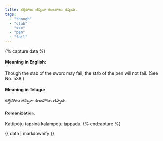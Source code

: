 ```yaml
---
title: కత్తిపోటు తప్పినా కలంపోటు తప్పదు.
tags:
  - "though"
  - "stab"
  - "see"
  - "pen"
  - "fail"
---
```


{% capture data %}
#### Meaning in English:
Though the stab of the sword may fail, the stab of the pen will not fail.
(See No. 538.)

#### Meaning in Telugu:
కత్తిపోటు తప్పినా కలంపోటు తప్పదు.

#### Romanization:
Kattipōṭu tappinā kalampōṭu tappadu.
{% endcapture %}

{{ data | markdownify }}

